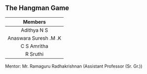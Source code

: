
## The Hangman Game

| Members | 
|:-------:|
| Adithya N S| 
| Anaswara Suresh .M .K  | 
| C S Amritha|
| R Sruthi|


Mentor: Mr. Ramaguru Radhakrishnan (Assistant Professor (Sr. Gr.))
